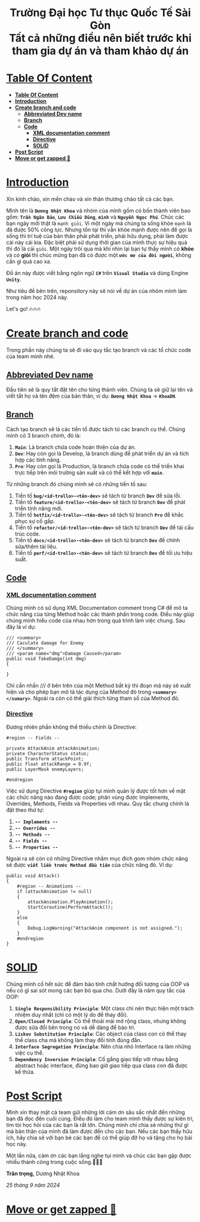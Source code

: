 <h1 align="center">Trường Đại học Tư thục Quốc Tế Sài Gòn<br/>
    Tất cả những điều nên biết trước khi tham gia dự án và tham khảo dự án
</h1>

# [**Table Of Content**](#table-of-content)
- [**Table Of Content**](#table-of-content)
- [**Introduction**](#introduction)
- [**Create branch and code**](#create-branch-and-code)
  - [**Abbreviated Dev name**](#abbreviated-dev-name)
  - [**Branch**](#branch-)
  - [**Code**](#code-)
    - [**XML documentation comment**](#xml-documentation-comment)
    - [**Directive**](#directive-)
    - [**SOLID**](#solid-)
- [**Post Script**](#post-script)
- [**Move or get zapped 💙**](#move-or-get-zapped)

# [**Introduction**](#introduction)

Xin kính chào, xin mến chào và xin thân thương chào tất cả các bạn. 

Mình tên là **`Dương Nhật Khoa`** và nhóm của mình gồm có bốn thành viên bao gồm: **`Trần Ngân Bảo`**, **`Lưu Chiếu Dũng`**, **`mình`** và **`Nguyễn Ngọc Phú`**. 
Chúc các bạn ngày mới thật là `mạnh giỏi`. Vì một ngày mà chúng ta sống khỏe `mạnh` là đã được 50% công lực. Nhưng tồn tại thì vẫn khỏe mạnh được nên để gọi là sống thì trí tuệ của bản thân phải phát triển, phải hữu dụng, 
phải làm được cái này cái kia. Đặc biệt phải sử dụng thời gian của mình thực sự hiệu quả thì đó là cái `giỏi`. Một ngày trôi qua mà khi nhìn lại bạn tự thấy mình có **khỏe** và có **giỏi** thì chúc mừng bạn đã có được 
một **`ước mơ của đời người`**, không cần gì quá cao xa.

Đồ án này được viết bằng ngôn ngữ **`C#`** trên **`Visual Studio`** và dùng Engine **`Unity`**.

Như tiêu đề bên trên, reponsitory này sẽ nói về dự án của nhóm mình làm trong năm học 2024 này.

Let's go! 🔥🔥🔥

# [**Create branch and code**](#create-branch-and-code)

Trong phần này chúng ta sẽ đi vào quy tắc tạo branch và các tổ chức code của team mình nhé.

## [**Abbreviated Dev name**](#abbreviated-dev-name)

Đầu tiên sẽ là quy tắt đặt tên cho từng thành viên. Chúng ta sẽ giữ lại tên và viết tắt họ và tên đệm của bản thân, ví dụ: **`Dương Nhật Khoa`** -> **`KhoaDN`**.

## [**Branch**](#branch-)

Cách tạo branch sẽ là các tiền tố được tách từ các branch cụ thể. Chúng mình có 3 branch chính, đó là:

1. **`Main`**: Là branch chứa code hoàn thiện của dự án.
2. **`Dev`**: Hay còn gọi là Develop, là branch dùng để phát triển dự án và tích hợp các tính năng.
3. **`Pro`**: Hay còn gọi là Production, là branch chứa code có thể triển khai trực tiếp trên môi trường sản xuất và có thể kết hợp với **`main`**.

Từ những branch đó chúng mình sẽ có những tiền tố sau:

1. Tiền tố **`bug/<id-trello>-<tên-dev>`** sẽ tách từ branch **`Dev`** để sửa lỗi.
2. Tiền tố **`feature/<id-trello>-<tên-dev>`** sẽ tách từ branch **`Dev`** để phát triển tính năng mới.
3. Tiền tố **`hotfix/<id-trello>-<tên-dev>`** sẽ tách từ branch **`Pro`** để khắc phục sự cố gấp.
4. Tiền tố **`refactor/<id-trello>-<tên-dev>`** sẽ tách từ branch **`Dev`** để tái cấu trúc code.
5. Tiền tố **`docs/<id-trello>-<tên-dev>`** sẽ tách từ branch **`Dev`** để chỉnh sửa/thêm tài liệu.
6. Tiền tố **`perf/<id-trello>-<tên-dev>`** sẽ tách từ branch **`Dev`** để tối ưu hiệu suất.

## [**Code**](#code-)

### [**XML documentation comment**](#xml-documentation-comment)

Chúng mình có sử dụng XML Documentation comment trong C# để mô ta chức năng của từng Method hoặc các thành phần trong code. Điều này giúp chúng mình hiểu code của nhau hơn trong quá trình làm việc chung.
Sau đây là ví dụ:

    /// <summary>
    /// Caculate damage for Enemy
    /// </summary>
    /// <param name="dmg">Damage Caused</param>
    public void TakeDamge(int dmg)
    {

    }

Chỉ cần nhấn /// ở bên trên của một Method bất kỳ thì đoạn mã này sẽ xuất hiện và cho phép bạn mô tả tác dụng của Method đó trong **`<summary></sumary>`**. Ngoài ra còn có thể giải thích từng tham số của 
Method đó.

### [**Directive**](#directive)

Đương nhiên phần không thể thiếu chính là Directive:

    #region -- Fields --
    
    private AttackAnim attackAnimation;
    private CharacterStatus status;
    public Transform attackPoint;
    public float attackRange = 0.9f;
    public LayerMask enemyLayers;
    
    #endregion

Việc sử dụng Directive **`#region`** giúp tụi mình quản lý được tốt hơn về mặt các chức năng nào đang được code; phân vùng được Implements, Overrides, Methods, Fields và Properties với nhau. Quy tắc chung 
chính là đặt theo thứ tự:

1. **`-- Implements --`**
2. **`-- Overrides --`**
3. **`-- Methods --`**
4. **`-- Fields --`**
5. **`-- Properties --`**

Ngoài ra sẽ còn có những Directive nhằm mục đích gom nhóm chức năng sẽ được **`viết liền trước Method đầu tiên`** của chức năng đó. Ví dụ:

    public void Attack()
    {
        #region -- Animations --
        if (attackAnimation != null)
        {
            attackAnimation.PlayAnimation();
            StartCoroutine(PerformAttack());
        }
        else
        {
            Debug.LogWarning("AttackAnim component is not assigned.");
        }
        #endregion
    }

# [**SOLID**](#solid-)

Chúng mình cố hết sức để đảm bảo tính chất hướng đối tượng của OOP và nếu có gì sai sót mong các bạn bỏ qua cho. Dưới đây là năm quy tắc của OOP:

1. **`Single Responsibility Principle`**: Một class chỉ nên thực hiện một trách nhiệm duy nhất (chỉ có một lý do để thay đổi).
2. **`Open/Closed Principle`**: Có thể thoải mái mở rộng class, nhưng không được sửa đổi bên trong nó và dễ dàng để bảo trì.
3. **`Liskov Substitution Principle`**: Các object của class con có thể thay thế class cha mà không làm thay đổi tính đúng đắn.
4. **`Interface Segregation Principle`**: Nên chia nhỏ Interface ra làm những việc cụ thể.
5. **`Dependency Inversion Principle`**: Cố gắng giao tiếp với nhau bằng abstract hoặc interface, đừng bao giờ giao tiếp qua class con đã được kế thừa.

# [**Post Script**](#post-script)

Mình xin thay mặt cả team gửi những lời cảm ơn sâu sắc nhất đến những bạn đã đọc đến cuối cùng. Điều đó làm cho team mình thấy được sự kiên trì, tìm tòi học hỏi của các bạn là rất lớn. 
Chúng mình chỉ chia sẻ những thứ gì mà bản thân của mình đã làm được đến cho các bạn. Nếu các bạn thấy hữu ích, hãy chia sẽ với bạn bè các bạn để có thể giúp đỡ họ và tặng cho họ bài 
học này.

Một lần nữa, cảm ơn các bạn lắng nghe tụi mình và chúc các bạn gặp được nhiều thành công trong cuộc sống.💙💚💛

**Trân trọng,**
Dương Nhật Khoa

*25 tháng 9 năm 2024*

# [**Move or get zapped 💙**](#move-or-get-zapped)
